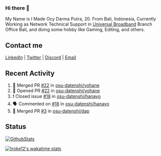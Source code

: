 ### Hi there 👋

My Name is I Made Ocy Darma Putra, 20. From Bali, Indonesia, Currently Working as Network Technical Support in [Universal Broadband](https://universal.net.id) Branch Office Bali, and doing some hobby like Gaming, Editing, and others.

## Contact me

[LinkedIn](https://linkedin.com/in/troke) | [Twitter](https://twitter.com/darma_ochi) | [Discord](https://link.troke.id/discord) | <a href="mailto:ochi@troke.id">Email</a> 

## Recent Activity

<!--START_SECTION:activity-->
1. 🎉 Merged PR [#22](https://github.com/osu-datenshi/yohane/pull/22) in [osu-datenshi/yohane](https://github.com/osu-datenshi/yohane)
2. 💪 Opened PR [#22](https://github.com/osu-datenshi/yohane/pull/22) in [osu-datenshi/yohane](https://github.com/osu-datenshi/yohane)
3. ❗️ Closed issue [#18](https://github.com/osu-datenshi/hanayo/issues/18) in [osu-datenshi/hanayo](https://github.com/osu-datenshi/hanayo)
4. 🗣 Commented on [#18](https://github.com/osu-datenshi/hanayo/issues/18) in [osu-datenshi/hanayo](https://github.com/osu-datenshi/hanayo)
5. 🎉 Merged PR [#3](https://github.com/osu-datenshi/dap/pull/3) in [osu-datenshi/dap](https://github.com/osu-datenshi/dap)
<!--END_SECTION:activity-->

## Status

[![GithubStats](https://github-readme-stats.vercel.app/api?username=troke12&show_icons=true)](https://github.com/troke12)

[![troke12's wakatime stats](https://github-readme-stats.vercel.app/api/wakatime?username=troke12&layout=compact)](https://wakatime.com/@troke12) 

